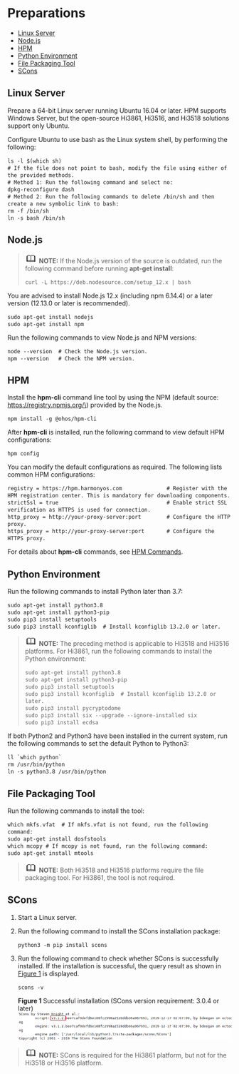 # Preparations<a name="EN-US_TOPIC_0000001071315859"></a>

-   [Linux Server](#section20979554791)
-   [Node.js](#section9954105413153)
-   [HPM](#section15937194904819)
-   [Python Environment](#section1621819180417)
-   [File Packaging Tool](#section77617165913)
-   [SCons](#section20558439191516)

## Linux Server<a name="section20979554791"></a>

Prepare a 64-bit Linux server running Ubuntu 16.04 or later. HPM supports Windows Server, but the open-source Hi3861, Hi3516, and Hi3518 solutions support only Ubuntu.

Configure Ubuntu to use bash as the Linux system shell, by performing the following:

```
ls -l $(which sh)
# If the file does not point to bash, modify the file using either of the provided methods.
# Method 1: Run the following command and select no:
dpkg-reconfigure dash
# Method 2: Run the following commands to delete /bin/sh and then create a new symbolic link to bash:
rm -f /bin/sh
ln -s bash /bin/sh
```

## Node.js<a name="section9954105413153"></a>

>![](public_sys-resources/icon-note.gif) **NOTE:** 
>If the Node.js version of the source is outdated, run the following command before running  **apt-get install**:
>```
>curl -L https://deb.nodesource.com/setup_12.x | bash
>```

You are advised to install Node.js 12.x \(including npm 6.14.4\) or a later version \(12.13.0 or later is recommended\).

```
sudo apt-get install nodejs
sudo apt-get install npm
```

Run the following commands to view Node.js and NPM versions:

```
node --version  # Check the Node.js version.
npm --version   # Check the NPM version.
```

## HPM<a name="section15937194904819"></a>

Install the  **hpm-cli**  command line tool by using the NPM \(default source: https://registry.npmjs.org/\) provided by the Node.js.

```
npm install -g @ohos/hpm-cli
```

After  **hpm-cli**  is installed, run the following command to view default HPM configurations:

```
hpm config
```

You can modify the default configurations as required. The following lists common HPM configurations:

```
registry = https://hpm.harmonyos.com              # Register with the HPM registration center. This is mandatory for downloading components.
strictSsl = true                                  # Enable strict SSL verification as HTTPS is used for connection.
http_proxy = http://your-proxy-server:port        # Configure the HTTP proxy.
https_proxy = http://your-proxy-server:port       # Configure the HTTPS proxy.
```

For details about  **hpm-cli**  commands, see  [HPM Commands](bundle-management.md).

## Python Environment<a name="section1621819180417"></a>

Run the following commands to install Python later than 3.7:

```
sudo apt-get install python3.8
sudo apt-get install python3-pip
sudo pip3 install setuptools
sudo pip3 install kconfiglib  # Install kconfiglib 13.2.0 or later.
```

>![](public_sys-resources/icon-note.gif) **NOTE:** 
>The preceding method is applicable to Hi3518 and Hi3516 platforms. For Hi3861, run the following commands to install the Python environment:
>```
>sudo apt-get install python3.8
>sudo apt-get install python3-pip
>sudo pip3 install setuptools
>sudo pip3 install kconfiglib  # Install kconfiglib 13.2.0 or later.
>sudo pip3 install pycryptodome
>sudo pip3 install six --upgrade --ignore-installed six
>sudo pip3 install ecdsa
>```

If both Python2 and Python3 have been installed in the current system, run the following commands to set the default Python to Python3:

```
ll `which python`
rm /usr/bin/python
ln -s python3.8 /usr/bin/python
```

## File Packaging Tool<a name="section77617165913"></a>

Run the following commands to install the tool:

```
which mkfs.vfat  # If mkfs.vfat is not found, run the following command:
sudo apt-get install dosfstools
which mcopy # If mcopy is not found, run the following command:
sudo apt-get install mtools
```

>![](public_sys-resources/icon-note.gif) **NOTE:** 
>Both Hi3518 and Hi3516 platforms require the file packaging tool. For Hi3861, the tool is not required.

## SCons<a name="section20558439191516"></a>

1.  Start a Linux server.
2.  Run the following command to install the SCons installation package:

    ```
    python3 -m pip install scons
    ```

3.  Run the following command to check whether SCons is successfully installed. If the installation is successful, the query result as shown in  [Figure 1](#fig235815252492)  is displayed.

    ```
    scons -v
    ```

    **Figure  1**  Successful installation \(SCons version requirement: 3.0.4 or later\)<a name="fig235815252492"></a>  
    ![](figures/successful-installation-(scons-version-requirement-3-0-4-or-later).png "successful-installation-(scons-version-requirement-3-0-4-or-later)")


>![](public_sys-resources/icon-note.gif) **NOTE:** 
>SCons is required for the Hi3861 platform, but not for the Hi3518 or Hi3516 platform.

